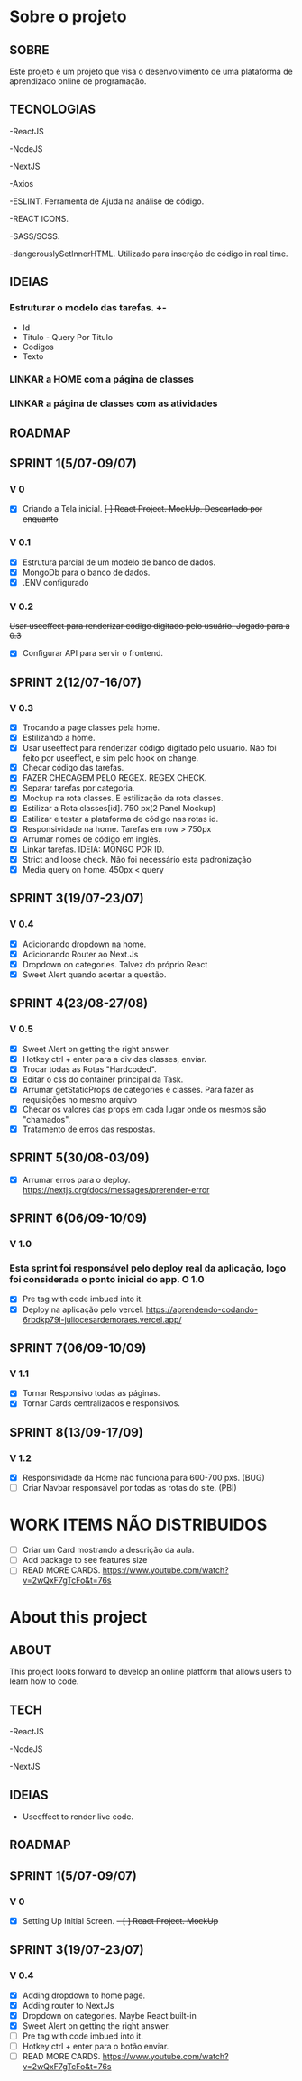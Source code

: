 # Sobre o projeto

## SOBRE

Este projeto é um projeto que visa o desenvolvimento de uma plataforma de aprendizado online de programação.

## TECNOLOGIAS

-ReactJS

-NodeJS

-NextJS

-Axios

-ESLINT. Ferramenta de Ajuda na análise de código. 

-REACT ICONS.

-SASS/SCSS. 

-dangerouslySetInnerHTML. Utilizado para inserção de código in real time.

## IDEIAS

### Estruturar o modelo das tarefas. +-
- Id
- Titulo - Query Por Titulo
- Codigos
- Texto
### LINKAR a HOME com a página de classes
### LINKAR a página de classes com as atividades

## ROADMAP

## SPRINT 1(5/07-09/07)

### V 0
- [x] Criando a Tela inicial. 
<strike>[ ] React Project. MockUp. Descartado por enquanto</strike>

### V 0.1 
- [X] Estrutura parcial de um modelo de banco de dados.
- [X] MongoDb para o banco de dados.
- [X] .ENV configurado

### V 0.2
<strike>Usar useeffect para renderizar código digitado pelo usuário. Jogado para a 0.3</strike>
- [X] Configurar API para servir o frontend.

## SPRINT 2(12/07-16/07)

### V 0.3
- [X] Trocando a page classes pela home. 
- [X] Estilizando a home.
- [X] Usar useeffect para renderizar código digitado pelo usuário. Não foi feito por useeffect, e sim pelo hook on change.
- [X] Checar código das tarefas.
- [X] FAZER CHECAGEM PELO REGEX. REGEX CHECK.
- [X] Separar tarefas por categoria.
- [X] Mockup na rota classes. E estilização da rota classes.
- [X] Estilizar a Rota classes[id]. 750 px(2 Panel Mockup)
- [X] Estilizar e testar a plataforma de código nas rotas id.
- [X] Responsividade na home. Tarefas em row > 750px
- [X] Arrumar nomes de código em inglês. 
- [X] Linkar tarefas. IDEIA: MONGO POR ID.
- [X] Strict and loose check. Não foi necessário esta padronização
- [X] Media query on home. 450px < query

## SPRINT 3(19/07-23/07)
### V 0.4
- [X] Adicionando dropdown na home. 
- [X] Adicionando Router ao Next.Js
- [X] Dropdown on categories. Talvez do próprio React
- [X] Sweet Alert quando acertar a questão.

## SPRINT 4(23/08-27/08)
### V 0.5
- [X] Sweet Alert on getting the right answer.
- [X] Hotkey ctrl + enter para a div das classes, enviar.
- [X] Trocar todas as Rotas "Hardcoded".
- [X] Editar o css do container principal da Task.
- [X] Arrumar getStaticProps de categories e classes. Para fazer as requisições no mesmo arquivo
- [X] Checar os valores das props em cada lugar onde os mesmos são "chamados".
- [X] Tratamento de erros das respostas.

## SPRINT 5(30/08-03/09)
- [X] Arrumar erros para o deploy. https://nextjs.org/docs/messages/prerender-error


## SPRINT 6(06/09-10/09)
### V 1.0
### Esta sprint foi responsável pelo deploy real da aplicação, logo foi considerada o ponto inicial do app. O 1.0
- [X] Pre tag with code imbued into it.
- [X] Deploy na aplicação pelo vercel. https://aprendendo-codando-6rbdkp79l-juliocesardemoraes.vercel.app/

## SPRINT 7(06/09-10/09)
### V 1.1
- [X] Tornar Responsivo todas as páginas.
- [X] Tornar Cards centralizados e responsivos.

## SPRINT 8(13/09-17/09)
### V 1.2
- [X] Responsividade da Home não funciona para 600-700 pxs. (BUG)
- [ ] Criar Navbar responsável por todas as rotas do site. (PBI)

# WORK ITEMS NÃO DISTRIBUIDOS
- [ ] Criar um Card mostrando a descrição da aula.
- [ ] Add package to see features size
- [ ] READ MORE CARDS. https://www.youtube.com/watch?v=2wQxF7gTcFo&t=76s
 
# About this project

## ABOUT

This project looks forward to develop an online platform that allows users to learn how to code.

## TECH

-ReactJS

-NodeJS

-NextJS

## IDEIAS

- Useeffect to render live code.

## ROADMAP

## SPRINT 1(5/07-09/07)
### V 0
- [x] Setting Up Initial Screen. 
<strike>- [ ] React Project. MockUp</strike>

## SPRINT 3(19/07-23/07)
### V 0.4
- [X] Adding dropdown to home page. 
- [X] Adding router to Next.Js
- [X] Dropdown on categories. Maybe React built-in
- [X] Sweet Alert on getting the right answer.
- [ ] Pre tag with code imbued into it.
- [ ] Hotkey ctrl + enter para o botão enviar.
- [ ] READ MORE CARDS. https://www.youtube.com/watch?v=2wQxF7gTcFo&t=76s
